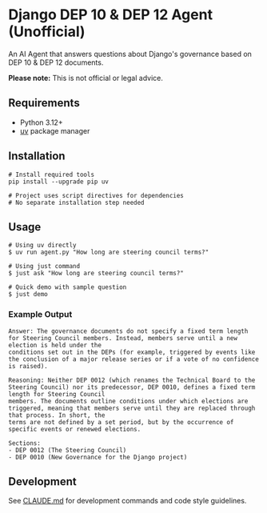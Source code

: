 # Django DEP 10 & DEP 12 Agent (Unofficial)

An AI Agent that answers questions about Django's governance based on DEP 10 & DEP 12 documents.

**Please note:** This is not official or legal advice.

## Requirements

- Python 3.12+
- [uv](https://github.com/astral-sh/uv) package manager

## Installation

```shell
# Install required tools
pip install --upgrade pip uv

# Project uses script directives for dependencies
# No separate installation step needed
```

## Usage

```shell
# Using uv directly
$ uv run agent.py "How long are steering council terms?"

# Using just command
$ just ask "How long are steering council terms?"

# Quick demo with sample question
$ just demo
```

### Example Output

```
Answer: The governance documents do not specify a fixed term length for Steering Council members. Instead, members serve until a new election is held under the
conditions set out in the DEPs (for example, triggered by events like the conclusion of a major release series or if a vote of no confidence is raised).

Reasoning: Neither DEP 0012 (which renames the Technical Board to the Steering Council) nor its predecessor, DEP 0010, defines a fixed term length for Steering Council
members. The documents outline conditions under which elections are triggered, meaning that members serve until they are replaced through that process. In short, the
terms are not defined by a set period, but by the occurrence of specific events or renewed elections.

Sections:
- DEP 0012 (The Steering Council)
- DEP 0010 (New Governance for the Django project)
```

## Development

See [CLAUDE.md](CLAUDE.md) for development commands and code style guidelines.
